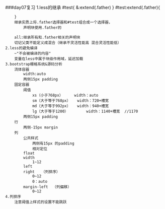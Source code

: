 ###day07复习
	1.less的继承
		#test{
			&:extend(.father)
		}
		#test:extend(.father){
			
		}
		继承实质上将.father选择器和#test组合成一个选择器，
			声明块使用.father的
		
		all:继承所有和.father相关的声明块
		切记父类不能定义成混合（继承不灵活性能高 混合灵活性能低）
	2.less的避免编译
		~"不会被编译的内容"
		变量在less中属于块级作用域，延迟加载
	3.bootstrap栅格系统&源码分析
		流体容器
			width:auto
			两侧15px padding
		固定容器
			阈值
				xs（小于768px）		width：auto
				sm（大于等于768px）	width：720+槽宽
				md（大于等于992px）	width：940+槽宽
				lg（大于等于1200）		width：1140+槽宽  //1170
			两侧15px padding
		行
			两侧-15px margin
		列
			公共样式
				两侧有15px 的padding
				相对定位
			float
			width
				1~12
			left
			right   （列排序）
				0~12
				0：auto
			margin-left  （列偏移）
				0~12
	4.列排序
		注意阈值上样式的设置不能跳跃
